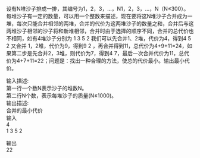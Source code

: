 设有N堆沙子排成一排，其编号为1，2，3，...，N1，2，3，…，N（N≤300）。每堆沙子有一定的数量，可以用一个整数来描述，现在要将这N堆沙子合并成为一堆，每次只能合并相邻的两堆，合并的代价为这两堆沙子的数量之和，合并后与这两堆沙子相邻的沙子将和新堆相邻，合并时由于选择的顺序不同，合并的总代价也不相同，如有4堆沙子分别为 1 3 5 2 我们可以先合并1、2堆，代价为4，得到4 5 2 又合并 1，2堆，代价为9，得到9 2 ，再合并得到11，总代价为4+9+11=24，如果第二步是先合并2，3堆，则代价为7，得到4 7，最后一次合并代价为11，总代价为4+7+11=22；问题是：找出一种合理的方法，使总的代价最小。输出最小代价。
  
输入描述:  
第一行一个数N表示沙子的堆数N。  
第二行N个数，表示每堆沙子的质量(N≤1000)。  
输出描述:  
合并的最小代价  
输入   
4  
1 3 5 2  

输出  
22